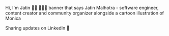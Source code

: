 
Hi, I'm Jatin 👋🏾 👩🏾‍💻
banner that says Jatin Malhotra - software engineer, content creator and community organizer alongside a cartoon illustration of Monica

Sharing updates on LinkedIn 💼
